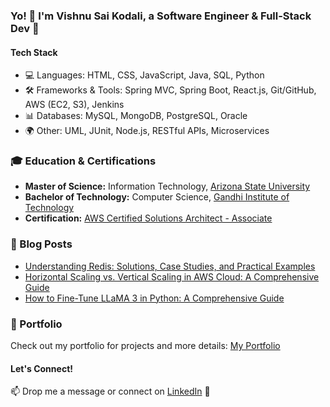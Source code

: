 ### Yo! 👋 I'm Vishnu Sai Kodali, a Software Engineer & Full-Stack Dev 🚀

#### Tech Stack
- 💻 Languages: HTML, CSS, JavaScript, Java, SQL, Python
- 🛠️ Frameworks & Tools: Spring MVC, Spring Boot, React.js, Git/GitHub, AWS (EC2, S3), Jenkins
- 📊 Databases: MySQL, MongoDB, PostgreSQL, Oracle
- 🌍 Other: UML, JUnit, Node.js, RESTful APIs, Microservices

### 🎓 Education & Certifications
- **Master of Science:** Information Technology, [Arizona State University](https://www.asu.edu/)
- **Bachelor of Technology:** Computer Science, [Gandhi Institute of Technology](https://www.gitam.edu/)
- **Certification:** [AWS Certified Solutions Architect - Associate](https://www.credly.com/badges/a0a5dcf2-a880-4001-8a90-b11281af6bd6/public_url)

### 📝 Blog Posts
- [Understanding Redis: Solutions, Case Studies, and Practical Examples](https://medium.com/@vishnusaik/understanding-redis-solutions-case-studies-and-practical-examples-1d411835223b)
- [Horizontal Scaling vs. Vertical Scaling in AWS Cloud: A Comprehensive Guide](https://medium.com/@vishnusaik/horizontal-scaling-vs-vertical-scaling-in-aws-cloud-a-comprehensive-guide-45c9c26c908a)
- [How to Fine-Tune LLaMA 3 in Python: A Comprehensive Guide](https://medium.com/@vishnusaik/how-to-fine-tune-llama-3-in-python-a-comprehensive-guide-1b7c87850216)

### 🌟 Portfolio
Check out my portfolio for projects and more details: [My Portfolio](https://www.vskodali.me/)

#### Let's Connect!
📫 Drop me a message or connect on [LinkedIn](https://www.linkedin.com/in/vishnusaikodali/) 💼
